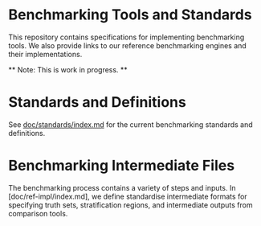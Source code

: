 # Benchmarking Tools and Standards

This repository contains specifications for implementing benchmarking tools.
We also provide links to our reference benchmarking engines and their
implementations.

** Note: This is work in progress. **

# Standards and Definitions

See [doc/standards/index.md](doc/standards/index.md) for the current
benchmarking standards and definitions.

# Benchmarking Intermediate Files

The benchmarking process contains a variety of steps and inputs. In
[doc/ref-impl/index.md], we define standardise intermediate formats for
specifying truth sets, stratification regions, and intermediate outputs from
comparison tools.
